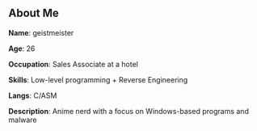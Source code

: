 ## About Me
**Name**: geistmeister

**Age**: 26

**Occupation**: Sales Associate at a hotel

**Skills**: Low-level programming + Reverse Engineering

**Langs**: C/ASM

**Description**: Anime nerd with a focus on Windows-based programs and malware
